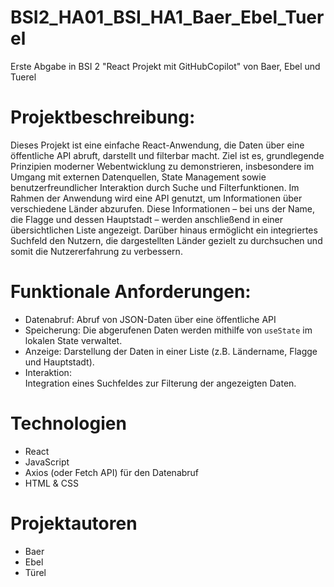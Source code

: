 # BSI2_HA01_BSI_HA1_Baer_Ebel_Tuerel
Erste Abgabe in BSI 2 "React Projekt mit GitHubCopilot" von Baer, Ebel und Tuerel

# Projektbeschreibung:
Dieses Projekt ist eine einfache React-Anwendung, die Daten über eine öffentliche API abruft, darstellt und filterbar macht. Ziel ist es, grundlegende Prinzipien moderner Webentwicklung zu demonstrieren, insbesondere im Umgang mit externen Datenquellen, State Management sowie benutzerfreundlicher Interaktion durch Suche und Filterfunktionen. Im Rahmen der Anwendung wird eine API genutzt, um Informationen über verschiedene Länder abzurufen. Diese Informationen – bei uns der Name, die Flagge und dessen Hauptstadt – werden anschließend in einer übersichtlichen Liste angezeigt. Darüber hinaus ermöglicht ein integriertes Suchfeld den Nutzern, die dargestellten Länder gezielt zu durchsuchen und somit die Nutzererfahrung zu verbessern.

# Funktionale Anforderungen:
- Datenabruf: 
  Abruf von JSON-Daten über eine öffentliche API
- Speicherung:
  Die abgerufenen Daten werden mithilfe von `useState` im lokalen State verwaltet.
- Anzeige: 
  Darstellung der Daten in einer Liste (z.B. Ländername, Flagge und Hauptstadt).
- Interaktion:  
  Integration eines Suchfeldes zur Filterung der angezeigten Daten.

# Technologien
- React
- JavaScript
- Axios (oder Fetch API) für den Datenabruf
- HTML & CSS


# Projektautoren
- Baer
- Ebel
- Türel

